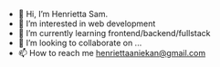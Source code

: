 - 👋 Hi, I’m Henrietta Sam.
- 👀 I’m interested in web development
- 🌱 I’m currently learning frontend/backend/fullstack
- 💞️ I’m looking to collaborate on ...
- 📫 How to reach me henriettaaniekan@gmail.com

<!---
Henrietta-Sahm/Henrietta-Sahm is a ✨ special ✨ repository because its `README.md` (this file) appears on your GitHub profile.
You can click the Preview link to take a look at your changes.
--->

